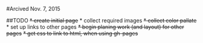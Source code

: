 #Arcived Nov. 7, 2015

##TODO
    ~~* create initial page~~
    * collect required images
    ~~* collect color pallate~~
    * set up links to other pages
    ~~* begin planing work (and layout) for other pages~~
    ~~* get css to link to html, when using gh-pages~~